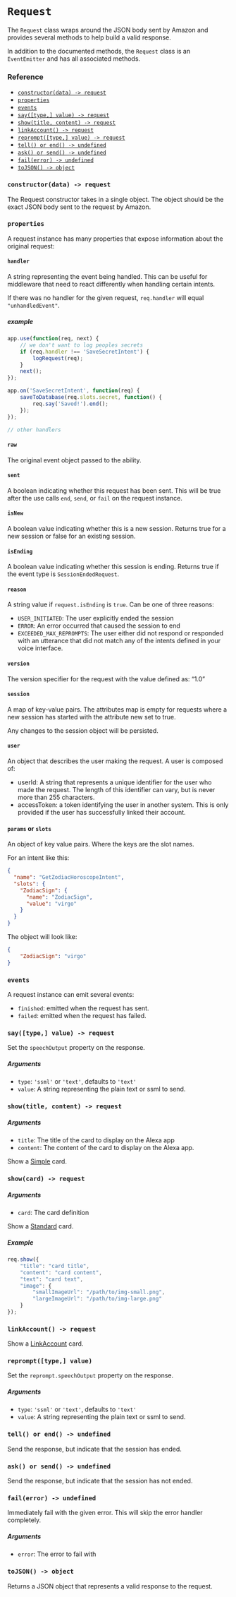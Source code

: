 # `Request`
The `Request` class wraps around the JSON body sent by Amazon and
provides several methods to help build a valid response.

In addition to the documented methods, the `Request` class is an
`EventEmitter` and has all associated methods.

### Reference
 - [`constructor(data) -> request`](#constructordata---request)
 - [`properties`](#properties)
 - [`events`](#events)
 - [`say([type,] value) -> request`](#saytype-value---request)
 - [`show(title, content) -> request`](#showtitle-content---request)
 - [`linkAccount() -> request`](#linkaccount---request)
 - [`reprompt([type,] value) -> request`](#reprompttype-value)
 - [`tell() or end() -> undefined`](#tell-or-end---undefined)
 - [`ask() or send() -> undefined`](#ask-or-send---undefined)
 - [`fail(error) -> undefined`](#failerror---undefined)
 - [`toJSON() -> object`](#tojson---object)


### `constructor(data) -> request`
The Request constructor takes in a single object. The object should be
the exact JSON body sent to the request by Amazon.

### `properties`
A request instance has many properties that expose information about the
original request:

#### `handler`
A string representing the event being handled. This can be useful for middleware
that need to react differently when handling certain intents.

If there was no handler for the given request, `req.handler` will equal `"unhandledEvent"`.

##### example
```js
app.use(function(req, next) {
    // we don't want to log peoples secrets
    if (req.handler !== 'SaveSecretIntent') {
        logRequest(req);
    }
    next();
});

app.on('SaveSecretIntent', function(req) {
    saveToDatabase(req.slots.secret, function() {
        req.say('Saved!').end();
    });
});

// other handlers
```

#### `raw`
The original event object passed to the ability.

#### `sent`
A boolean indicating whether this request has been sent.
This will be true after the use calls `end`, `send`, or `fail` on the request instance.

#### `isNew`
A boolean value indicating whether this is a new session. Returns true for a new session or false for an existing session.

#### `isEnding`
A boolean value indicating whether this session is ending.
Returns true if the event type is `SessionEndedRequest`.

#### `reason`
A string value if `request.isEnding` is `true`. Can be one of three reasons:
 * `USER_INITIATED`: The user explicitly ended the session
 * `ERROR`: An error occurred that caused the session to end
 * `EXCEEDED_MAX_REPROMPTS`: The user either did not respond or responded with an utterance that did not match any of the intents defined in your voice interface.

#### `version`
The version specifier for the request with the value defined as: “1.0”

#### `session`
A map of key-value pairs. The attributes map is empty for requests where a new session has started with the attribute new set to true.

Any changes to the session object will be persisted.

#### `user`
An object that describes the user making the request. A user is composed of:
 * userId: A string that represents a unique identifier for the user who made the request. The length of this identifier can vary, but is never more than 255 characters.
 * accessToken: a token identifying the user in another system. This is only provided if the user has successfully linked their account.

#### `params` or `slots`
An object of key value pairs. Where the keys are the slot names.

For an intent like this:
```json
{
  "name": "GetZodiacHoroscopeIntent",
  "slots": {
    "ZodiacSign": {
      "name": "ZodiacSign",
      "value": "virgo"
    }
  }
}
```

The object will look like:
```json
{
    "ZodiacSign": "virgo"
}
```

### `events`
A request instance can emit several events:
 - `finished`: emitted when the request has sent.
 - `failed`:  emitted when the request has failed.


### `say([type,] value) -> request`
Set the `speechOutput` property on the response.

##### Arguments
 - `type`: `'ssml'` or `'text'`, defaults to `'text'`
 - `value`: A string representing the plain text or ssml to send.

### `show(title, content) -> request`

##### Arguments
 - `title`: The title of the card to display on the Alexa app
 - `content`: The content of the card to display on the Alexa app.

Show a [Simple](https://developer.amazon.com/public/solutions/alexa/alexa-skills-kit/docs/alexa-skills-kit-interface-reference#card-object) card.

### `show(card) -> request`

##### Arguments
 - `card`: The card definition

Show a [Standard](https://developer.amazon.com/public/solutions/alexa/alexa-skills-kit/docs/alexa-skills-kit-interface-reference#card-object) card.

##### Example
```js
req.show({
    "title": "card title",
    "content": "card content",
    "text": "card text",
    "image": {
        "smallImageUrl": "/path/to/img-small.png",
        "largeImageUrl": "/path/to/img-large.png"
    }
});
```

### `linkAccount() -> request`
Show a [LinkAccount](https://developer.amazon.com/public/solutions/alexa/alexa-skills-kit/docs/alexa-skills-kit-interface-reference#card-object) card.
### `reprompt([type,] value)`
Set the `reprompt.speechOutput` property on the response.

##### Arguments
 - `type`: `'ssml'` or `'text'`, defaults to `'text'`
 - `value`: A string representing the plain text or ssml to send.

### `tell() or end() -> undefined`
Send the response, but indicate that the session has ended.

### `ask() or send() -> undefined`
Send the response, but indicate that the session has not ended.

### `fail(error) -> undefined`
Immediately fail with the given error. This will skip the error handler
completely.

##### Arguments
 - `error`: The error to fail with

### `toJSON() -> object`
Returns a JSON object that represents a valid response to the request.
